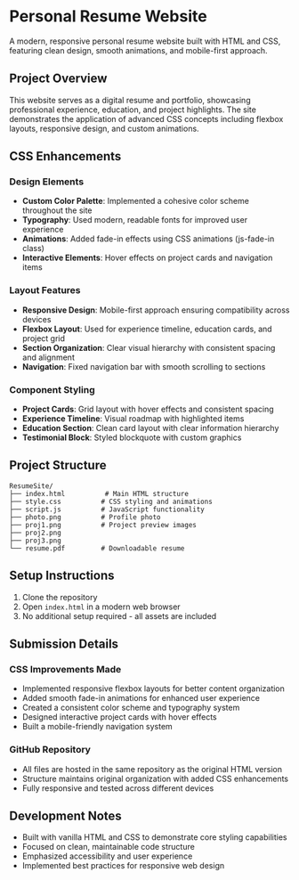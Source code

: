 # Personal Resume Website

A modern, responsive personal resume website built with HTML and CSS, featuring clean design, smooth animations, and mobile-first approach.

## Project Overview

This website serves as a digital resume and portfolio, showcasing professional experience, education, and project highlights. The site demonstrates the application of advanced CSS concepts including flexbox layouts, responsive design, and custom animations.

## CSS Enhancements

### Design Elements
- **Custom Color Palette**: Implemented a cohesive color scheme throughout the site
- **Typography**: Used modern, readable fonts for improved user experience
- **Animations**: Added fade-in effects using CSS animations (js-fade-in class)
- **Interactive Elements**: Hover effects on project cards and navigation items

### Layout Features
- **Responsive Design**: Mobile-first approach ensuring compatibility across devices
- **Flexbox Layout**: Used for experience timeline, education cards, and project grid
- **Section Organization**: Clear visual hierarchy with consistent spacing and alignment
- **Navigation**: Fixed navigation bar with smooth scrolling to sections

### Component Styling
- **Project Cards**: Grid layout with hover effects and consistent spacing
- **Experience Timeline**: Visual roadmap with highlighted items
- **Education Section**: Clean card layout with clear information hierarchy
- **Testimonial Block**: Styled blockquote with custom graphics

## Project Structure
```
ResumeSite/
├── index.html          # Main HTML structure
├── style.css          # CSS styling and animations
├── script.js          # JavaScript functionality
├── photo.png          # Profile photo
├── proj1.png          # Project preview images
├── proj2.png
├── proj3.png
└── resume.pdf         # Downloadable resume
```

## Setup Instructions
1. Clone the repository
2. Open `index.html` in a modern web browser
3. No additional setup required - all assets are included

## Submission Details

### CSS Improvements Made
- Implemented responsive flexbox layouts for better content organization
- Added smooth fade-in animations for enhanced user experience
- Created a consistent color scheme and typography system
- Designed interactive project cards with hover effects
- Built a mobile-friendly navigation system

### GitHub Repository
- All files are hosted in the same repository as the original HTML version
- Structure maintains original organization with added CSS enhancements
- Fully responsive and tested across different devices

## Development Notes
- Built with vanilla HTML and CSS to demonstrate core styling capabilities
- Focused on clean, maintainable code structure
- Emphasized accessibility and user experience
- Implemented best practices for responsive web design